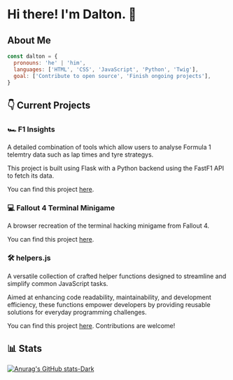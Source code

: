 # Hi there! I'm Dalton. 👋 

## About Me

```javascript
const dalton = {
  pronouns: 'he' | 'him',
  languages: ['HTML', 'CSS', 'JavaScript', 'Python', 'Twig'],
  goal: ['Contribute to open source', 'Finish ongoing projects'],
}
```

## 👇 Current Projects

### 🏎️ F1 Insights

A detailed combination of tools which allow users to analyse Formula 1 telemtry data such as lap times and tyre strategys. 

This project is built using Flask with a Python backend using the FastF1 API to fetch its data. 

You can find this project <a href="https://github.com/dalton-f/f1-insights">here</a>.

### 💻 Fallout 4 Terminal Minigame

A browser recreation of the terminal hacking minigame from Fallout 4.

You can find this project <a href="https://github.com/dalton-f/fo4-terminal-minigame">here</a>.

### 🛠️ helpers.js

A versatile collection of crafted helper functions designed to streamline and simplify common JavaScript tasks. 

Aimed at enhancing code readability, maintainability, and development efficiency, these functions empower developers by providing reusable solutions for everyday programming challenges.

You can find this project <a href="https://github.com/dalton-f/helpers.js">here</a>. Contributions are welcome!

## 📊 Stats

[![Anurag's GitHub stats-Dark](https://github-readme-stats.vercel.app/api/top-langs/?username=dalton-f&layout=compact&show_icons=true&theme=dark#gh-dark-mode-only)](https://github.com/anuraghazra/github-readme-stats#gh-dark-mode-only)

